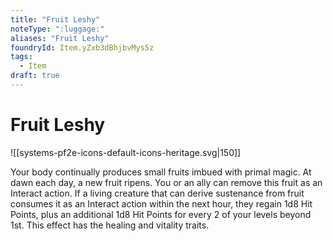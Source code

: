 ```yaml
---
title: "Fruit Leshy"
noteType: ":luggage:"
aliases: "Fruit Leshy"
foundryId: Item.yZxb3dBhjbvMys5z
tags:
  - Item
draft: true
---
```


# Fruit Leshy
![[systems-pf2e-icons-default-icons-heritage.svg|150]]

Your body continually produces small fruits imbued with primal magic. At dawn each day, a new fruit ripens. You or an ally can remove this fruit as an Interact action. If a living creature that can derive sustenance from fruit consumes it as an Interact action within the next hour, they regain 1d8 Hit Points, plus an additional 1d8 Hit Points for every 2 of your levels beyond 1st. This effect has the healing and vitality traits.
